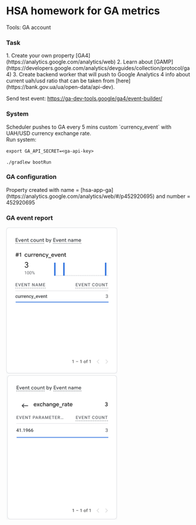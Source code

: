 # HSA homework for GA metrics

Tools:
GA account

<h3>Task</h3>
1. Create your own property [GA4](https://analytics.google.com/analytics/web)
2. Learn about [GAMP](https://developers.google.com/analytics/devguides/collection/protocol/ga4)
3. Create backend worker that will push to Google Analytics 4 info about current uah/usd ratio that can be taken from [here](https://bank.gov.ua/ua/open-data/api-dev).

Send test event:
https://ga-dev-tools.google/ga4/event-builder/

<h3>System</h3>
Scheduler pushes to GA every 5 mins custom `currency_event` with UAH/USD currency exchange rate. <br/>
Run system: <br/>

```
export GA_API_SECRET=<ga-api-key>
```

```
./gradlew bootRun
```

<h3>GA configuration</h3>
Property created with name = [hsa-app-ga](https://analytics.google.com/analytics/web/#/p452920695) and number = 452920695

<h3>GA event report</h3>
<img src="./images/currency_event_metric.png" width="300">
<img src="./images/exchange_rate_value.png" width="300">